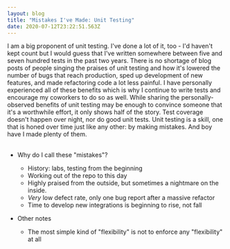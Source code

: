 ```yaml
---
layout: blog
title: "Mistakes I've Made: Unit Testing"
date: 2020-07-12T23:22:51.563Z
---
```

I am a big proponent of unit testing. I've done a lot of it, too - I'd haven't kept count but I would guess that I've written somewhere between five and seven hundred tests in the past two years. There is no shortage of blog posts of people singing the praises of unit testing and how it's lowered the number of bugs that reach production, sped up development of new features, and made refactoring code a lot less painful. I have personally experienced all of these benefits which is why I continue to write tests and encourage my coworkers to do so as well. While sharing the personally-observed benefits of unit testing may be enough to convince someone that it's a worthwhile effort, it only shows half of the story. Test coverage doesn't happen over night, nor do good unit tests. Unit testing is a skill, one that is honed over time just like any other: by making mistakes. And boy have I made plenty of them.  
<br>
- Why do I call these "mistakes"?
  - History: labs, testing from the beginning
  - Working out of the repo to this day
  - Highly praised from the outside, but sometimes a nightmare on the inside.
  - _Very_ low defect rate, only one bug report after a massive refactor
  - Time to develop new integrations is beginning to rise, not fall

- Other notes
  - The most simple kind of "flexibility" is not to enforce any "flexibility" at all 

